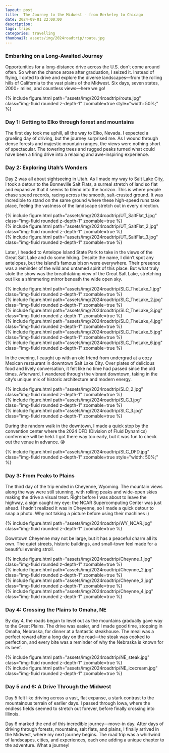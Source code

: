 ```yaml
---
layout: post
title:  The Journey to the Midwest - from Berkeley to Chicago
date: 2024-09-01 22:00:00
description: 
tags: trips
categories: travelling
thumbnail: assets/img/2024roadtrip/route.jpg
---
```


### Embarking on a Long-Awaited Journey
Opportunities for a long-distance drive across the U.S. don't come around often. So when the chance arose after graduation, I seized it. Instead of flying, I opted to drive and explore the diverse landscapes—from the rolling hills of California to the vast plains of the Midwest. Six days, seven states, 2000+ miles, and countless views—here we go!

<div class="row mt-3 justify-content-center">
    <div class="col-sm-6 mt-3 mt-md-0 d-flex justify-content-center">
        {% include figure.html path="assets/img/2024roadtrip/route.jpg" class="img-fluid rounded z-depth-1" zoomable=true style="width: 50%;" %}
    </div>
</div>

### Day 1: Getting to Elko through forest and mountains
The first day took me uphill, all the way to Elko, Nevada. I expected a grueling day of driving, but the journey surprised me. As I wound through dense forests and majestic mountain ranges, the views were nothing short of spectacular. The towering trees and rugged peaks turned what could have been a tiring drive into a relaxing and awe-inspiring experience.

### Day 2: Exploring Utah’s Wonders
Day 2 was all about sightseeing in Utah. As I made my way to Salt Lake City, I took a detour to the Bonneville Salt Flats, a surreal stretch of land so flat and expansive that it seems to blend into the horizon. This is where people chase speed records, racing across the smooth, salt-crusted ground. It was incredible to stand on the same ground where these high-speed runs take place, feeling the vastness of the landscape stretch out in every direction.
<div class="row mt-3">
    <div class="col-sm mt-3 mt-md-0">
        {% include figure.html path="assets/img/2024roadtrip/UT_SaltFlat_1.jpg" class="img-fluid rounded z-depth-1" zoomable=true %}
    </div>
    <div class="col-sm mt-3 mt-md-0">
        {% include figure.html path="assets/img/2024roadtrip/UT_SaltFlat_2.jpg" class="img-fluid rounded z-depth-1" zoomable=true %}
    </div>
    <div class="col-sm mt-3 mt-md-0">
        {% include figure.html path="assets/img/2024roadtrip/UT_SaltFlat_3.jpg" class="img-fluid rounded z-depth-1" zoomable=true %}
    </div>
</div>

Later, I headed to Antelope Island State Park to take in the views of the Great Salt Lake and do some hiking. Despite the name, I didn’t spot any antelopes, but the island’s famous bison were everywhere. Their presence was a reminder of the wild and untamed spirit of this place. But what truly stole the show was the breathtaking view of the Great Salt Lake, stretching out like a shimmering mirror beneath the wide open sky. 
<div class="row mt-3">
    <div class="col-sm mt-3 mt-md-0">
        {% include figure.html path="assets/img/2024roadtrip/SLC_TheLake_1.jpg" class="img-fluid rounded z-depth-1" zoomable=true %}
    </div>
    <div class="col-sm mt-3 mt-md-0">
        {% include figure.html path="assets/img/2024roadtrip/SLC_TheLake_2.jpg" class="img-fluid rounded z-depth-1" zoomable=true %}
    </div>
    <div class="col-sm mt-3 mt-md-0">
        {% include figure.html path="assets/img/2024roadtrip/SLC_TheLake_3.jpg" class="img-fluid rounded z-depth-1" zoomable=true %}
    </div>
</div>
<div class="row mt-3">    
    <div class="col-sm mt-3 mt-md-0">
        {% include figure.html path="assets/img/2024roadtrip/SLC_TheLake_4.jpg" class="img-fluid rounded z-depth-1" zoomable=true %}
    </div>
    <div class="col-sm mt-3 mt-md-0">
        {% include figure.html path="assets/img/2024roadtrip/SLC_TheLake_5.jpg" class="img-fluid rounded z-depth-1" zoomable=true %}
    </div>
    <div class="col-sm mt-3 mt-md-0">
        {% include figure.html path="assets/img/2024roadtrip/SLC_TheLake_6.jpg" class="img-fluid rounded z-depth-1" zoomable=true %}
    </div>
</div>


In the evening, I caught up with an old friend from undergrad at a cozy Mexican restaurant in downtown Salt Lake City. Over plates of delicious food and lively conversation, it felt like no time had passed since the old times. Afterward, I wandered through the vibrant downtown, taking in the city’s unique mix of historic architecture and modern energy.
<div class="row mt-3">
    <div class="col-sm mt-3 mt-md-0">
        {% include figure.html path="assets/img/2024roadtrip/SLC_2.jpg" class="img-fluid rounded z-depth-1" zoomable=true %}
    </div>
    <div class="col-sm mt-3 mt-md-0">
        {% include figure.html path="assets/img/2024roadtrip/SLC_1.jpg" class="img-fluid rounded z-depth-1" zoomable=true %}
    </div>
    <div class="col-sm mt-3 mt-md-0">
        {% include figure.html path="assets/img/2024roadtrip/SLC_3.jpg" class="img-fluid rounded z-depth-1" zoomable=true %}
    </div>
</div>

During the random walk in the downtown, I made a quick stop by the convention center where the 2024 DFD (Division of Fluid Dynamics) conference will be held. I got there way too early, but it was fun to check out the venue in advance. 😛
<div class="row mt-3 justify-content-center">
    <div class="col-sm-6 mt-3 mt-md-0 d-flex justify-content-center">
        {% include figure.html path="assets/img/2024roadtrip/SLC_DFD.jpg" class="img-fluid rounded z-depth-1" zoomable=true style="width: 50%;" %}
    </div>
</div>

### Day 3: From Peaks to Plains

The third day of the trip ended in Cheyenne, Wyoming. The mountain views along the way were still stunning, with rolling peaks and wide-open skies making the drive a visual treat. Right before I was about to leave the highway, a sign caught my eye: the NCAR Supercomputing Center was just ahead. I hadn’t realized it was in Cheyenne, so I made a quick detour to snap a photo. Why not taking a picture before using their machines :)
<div class="row mt-3">
    <div class="col-sm mt-3 mt-md-0">
        {% include figure.html path="assets/img/2024roadtrip/WY_NCAR.jpg" class="img-fluid rounded z-depth-1" zoomable=true %}
    </div>
</div>

Downtown Cheyenne may not be large, but it has a peaceful charm all its own. The quiet streets, historic buildings, and small-town feel made for a beautiful evening stroll. 
<div class="row mt-2">
    <div class="col-sm mt-2 mt-md-0">
        {% include figure.html path="assets/img/2024roadtrip/Cheynne_1.jpg" class="img-fluid rounded z-depth-1" zoomable=true %}
    </div>
    <div class="col-sm mt-2 mt-md-0">
        {% include figure.html path="assets/img/2024roadtrip/Cheynne_2.jpg" class="img-fluid rounded z-depth-1" zoomable=true %}
    </div>
</div>
<div class="row mt-2">
    <div class="col-sm mt-2 mt-md-0">
        {% include figure.html path="assets/img/2024roadtrip/Cheynne_3.jpg" class="img-fluid rounded z-depth-1" zoomable=true %}
    </div>
    <div class="col-sm mt-2 mt-md-0">
        {% include figure.html path="assets/img/2024roadtrip/Cheynne_4.jpg" class="img-fluid rounded z-depth-1" zoomable=true %}
    </div>
</div>

### Day 4: Crossing the Plains to Omaha, NE
By day 4, the roads began to level out as the mountains gradually gave way to the Great Plains. The drive was easier, and I made good time, stopping in Omaha, Nebraska, for dinner at a fantastic steakhouse. The meal was a perfect reward after a long day on the road—the steak was cooked to perfection, and every bite was a reminder of why the Nebraska is known for its beef. 
<div class="row mt-2">
    <div class="col-sm mt-3 mt-md-0">
        {% include figure.html path="assets/img/2024roadtrip/NE_steak.jpg" class="img-fluid rounded z-depth-1" zoomable=true %}
    </div>
    <div class="col-sm mt-3 mt-md-0">
        {% include figure.html path="assets/img/2024roadtrip/NE_icecream.jpg" class="img-fluid rounded z-depth-1" zoomable=true %}
    </div>
</div>

### Day 5 and 6: A Drive Through the Midwest

Day 5 felt like driving across a vast, flat expanse, a stark contrast to the mountainous terrain of earlier days. I passed through Iowa, where the endless fields seemed to stretch out forever, before finally crossing into Illinois.

Day 6 marked the end of this incredible journey—move-in day. After days of driving through forests, mountains, salt flats, and plains, I finally arrived in the Midwest, where my next journey begins. The road trip was a whirlwind of landscapes, cities, and experiences, each one adding a unique chapter to the adventure. What a journey!


